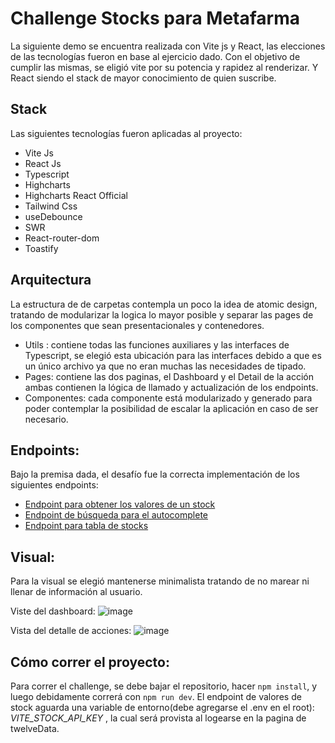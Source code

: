 # Challenge Stocks para Metafarma
 
 La siguiente demo se encuentra realizada con Vite js y React, las elecciones de las tecnologías fueron en base al ejercicio dado. Con el objetivo de cumplir las mismas, se eligió vite por su potencia y rapidez al renderizar. Y React siendo el stack de mayor conocimiento de quien suscribe. 
 
## Stack
 Las siguientes tecnologías fueron aplicadas al proyecto:
- Vite Js
- React Js
- Typescript
- Highcharts
- Highcharts React Official
- Tailwind Css
- useDebounce
- SWR
- React-router-dom
- Toastify
 
## Arquitectura
La estructura de de carpetas contempla un poco la idea de atomic design, tratando de modularizar la logica lo mayor posible y separar las pages de los componentes que sean presentacionales y contenedores.
- Utils : contiene todas las funciones auxiliares y las interfaces de Typescript, se elegió esta ubicación para las interfaces debido a que es un único archivo ya que no eran muchas las necesidades de tipado.
- Pages: contiene las dos paginas, el Dashboard y el Detail de la acción ambas contienen la lógica de llamado y actualización de los endpoints.
- Componentes: cada componente está modularizado y generado para poder contemplar la posibilidad de escalar la aplicación en caso de ser necesario.
 
## Endpoints:
Bajo la premisa dada, el desafío fue la correcta implementación de los siguientes endpoints:

- [Endpoint para obtener los valores de un stock](https://api.twelvedata.com/time_series?symbol=TSLA&interval=5min&start_date=2021-04-16%2009:48:00&end_date=2021-04-16%2019:48:00&apikey=*************)
- [Endpoint de búsqueda para el autocomplete](https://api.twelvedata.com/stocks?symbol=NFLX&amp;source=docs)
- [Endpoint para tabla de stocks](https://api.twelvedata.com/stocks)

## Visual:

Para la visual se elegió mantenerse minimalista tratando de no marear ni llenar de información al usuario. 

Viste del dashboard:
![image](https://github.com/MarianellaGL/stocks-challenge/assets/53187007/806b11c1-0adf-456e-b8e2-cd308aeb19be)

Vista del detalle de acciones: 
![image](https://github.com/MarianellaGL/stocks-challenge/assets/53187007/1be2a52c-2cf8-49cf-8207-be04c1375553)



## Cómo correr el proyecto: 
Para correr el challenge, se debe bajar el repositorio, hacer `npm install`, y luego debidamente correrá con `npm run dev`. El endpoint de valores de stock aguarda una variable de entorno(debe agregarse el .env en el root): *VITE_STOCK_API_KEY* , la cual será provista al logearse en la pagina de twelveData. 
